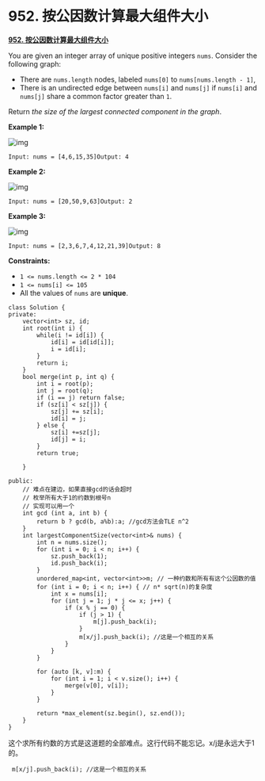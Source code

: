 # 952. 按公因数计算最大组件大小

[**952. 按公因数计算最大组件大小**](https://leetcode-cn.com/problems/largest-component-size-by-common-factor/)

You are given an integer array of unique positive integers `nums`. Consider the following graph:

* There are `nums.length` nodes, labeled `nums[0]` to `nums[nums.length - 1]`,
* There is an undirected edge between `nums[i]` and `nums[j]` if `nums[i]` and `nums[j]` share a common factor greater than `1`.

Return _the size of the largest connected component in the graph_.

**Example 1:**

![img](https://assets.leetcode.com/uploads/2018/12/01/ex1.png)

```
Input: nums = [4,6,15,35]Output: 4
```

**Example 2:**

![img](https://assets.leetcode.com/uploads/2018/12/01/ex2.png)

```
Input: nums = [20,50,9,63]Output: 2
```

**Example 3:**

![img](https://assets.leetcode.com/uploads/2018/12/01/ex3.png)

```
Input: nums = [2,3,6,7,4,12,21,39]Output: 8
```

**Constraints:**

* `1 <= nums.length <= 2 * 104`
* `1 <= nums[i] <= 105`
* All the values of `nums` are **unique**.

```clike
class Solution {
private:
    vector<int> sz, id;
    int root(int i) {
        while(i != id[i]) {
            id[i] = id[id[i]];
            i = id[i];
        }
        return i;
    }
    bool merge(int p, int q) {
        int i = root(p);
        int j = root(q);
        if (i == j) return false;
        if (sz[i] < sz[j]) {
            sz[j] += sz[i];
            id[i] = j;
        } else {
            sz[i] +=sz[j];
            id[j] = i;
        }
        return true;
     
    }

public:
    // 难点在建边，如果直接gcd的话会超时
    // 枚举所有大于1的约数到根号n
    // 实现可以用一个
    int gcd (int a, int b) {
        return b ? gcd(b, a%b):a; //gcd方法会TLE n^2
    }
    int largestComponentSize(vector<int>& nums) {
        int n = nums.size();
        for (int i = 0; i < n; i++) {
            sz.push_back(1);
            id.push_back(i);
        }
        unordered_map<int, vector<int>>m; // 一种约数和所有有这个公因数的值
        for (int i = 0; i < n; i++) { // n* sqrt(n)的复杂度
            int x = nums[i];
            for (int j = 1; j * j <= x; j++) {
                if (x % j == 0) {
                    if (j > 1) {
                        m[j].push_back(i);
                    }
                    m[x/j].push_back(i); //这是一个相互的关系 
                }
            }
        }

        for (auto [k, v]:m) {
            for (int i = 1; i < v.size(); i++) { 
                merge(v[0], v[i]);       
            }   
        } 
     
        return *max_element(sz.begin(), sz.end());
    }
}
```

这个求所有约数的方式是这道题的全部难点。这行代码不能忘记。x/j是永远大于1的。

```clike
 m[x/j].push_back(i); //这是一个相互的关系 
```
